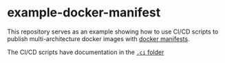 # example-docker-manifest

This repository serves as an example showing how to use CI/CD scripts to publish multi-architecture docker images with [docker manifests](https://docs.docker.com/engine/reference/commandline/manifest/).

The CI/CD scripts have documentation in the [`.ci` folder](./.ci)